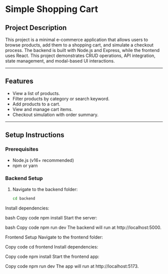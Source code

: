 # Simple Shopping Cart

## Project Description
This project is a minimal e-commerce application that allows users to browse products, add them to a shopping cart, and simulate a checkout process. The backend is built with Node.js and Express, while the frontend uses React. This project demonstrates CRUD operations, API integration, state management, and modal-based UI interactions.

---

## Features
- View a list of products.
- Filter products by category or search keyword.
- Add products to a cart.
- View and manage cart items.
- Checkout simulation with order summary.

---

## Setup Instructions

### Prerequisites
- Node.js (v16+ recommended)
- npm or yarn

### Backend Setup
1. Navigate to the backend folder:  
   ```bash
   cd backend
Install dependencies:

bash
Copy code
npm install
Start the server:

bash
Copy code
npm run dev
The backend will run at http://localhost:5000.

Frontend Setup
Navigate to the frontend folder:

Copy code
cd frontend
Install dependencies:

Copy code
npm install
Start the frontend app:

Copy code
npm run dev
The app will run at http://localhost:5173.

